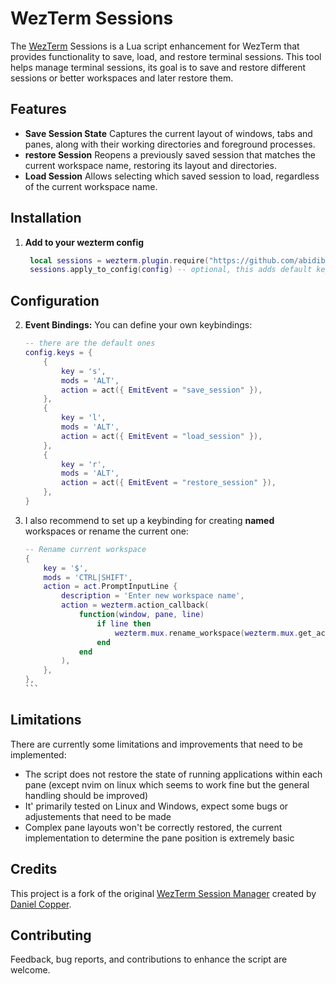 # WezTerm Sessions

The [WezTerm](https://wezfurlong.org/wezterm/) Sessions is a Lua script
enhancement for WezTerm that provides functionality to save, load, and restore
terminal sessions. This tool helps manage terminal sessions, its goal is to save
and restore different sessions or better workspaces and later restore them.

## Features

- **Save Session State** Captures the current layout of windows, tabs and panes,
  along with their working directories and foreground processes.
- **restore Session** Reopens a previously saved session that matches the
  current workspace name, restoring its layout and directories.
- **Load Session** Allows selecting which saved session to
  load, regardless of the current workspace name.

## Installation

1. **Add to your wezterm config**

   ```lua
    local sessions = wezterm.plugin.require("https://github.com/abidibo/wezterm-sessions")
    sessions.apply_to_config(config) -- optional, this adds default keybindings
   ```

## Configuration

2. **Event Bindings:** You can define your own keybindings:

    ```lua
    -- there are the default ones
    config.keys = {
        {
            key = 's',
            mods = 'ALT',
            action = act({ EmitEvent = "save_session" }),
        },
        {
            key = 'l',
            mods = 'ALT',
            action = act({ EmitEvent = "load_session" }),
        },
        {
            key = 'r',
            mods = 'ALT',
            action = act({ EmitEvent = "restore_session" }),
        },
    }
   ```

3. I also recommend to set up a keybinding for creating **named** workspaces or rename the current one:

    ````lua 
    -- Rename current workspace
    {
        key = '$',
        mods = 'CTRL|SHIFT',
        action = act.PromptInputLine {
            description = 'Enter new workspace name',
            action = wezterm.action_callback(
                function(window, pane, line)
                    if line then
                        wezterm.mux.rename_workspace(wezterm.mux.get_active_workspace(), line)
                    end
                end
            ),
        },
    },
    ```
   

## Limitations

There are currently some limitations and improvements that need to be
implemented:

- The script does not restore the state of running applications within each pane
  (except nvim on linux which seems to work fine but the general handling should
  be improved)
- It' primarily tested on Linux and Windows, expect some bugs or adjustements
  that need to be made
- Complex pane layouts won't be correctly restored, the current implementation
  to determine the pane position is extremely basic

## Credits

This project is a fork of the original [WezTerm Session Manager](https://github.com/danielcopper/wezterm-session-manager) created by [Daniel Copper](https://github.com/danielcopper).

## Contributing

Feedback, bug reports, and contributions to enhance the script are welcome.

